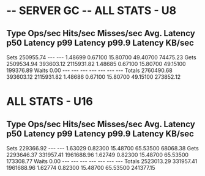 -- SERVER GC --
ALL STATS - U8
============================================================================================================================
Type         Ops/sec     Hits/sec   Misses/sec    Avg. Latency     p50 Latency     p99 Latency   p99.9 Latency       KB/sec
----------------------------------------------------------------------------------------------------------------------------
Sets       250955.74          ---          ---         1.48699         0.67100        15.80700        49.40700     74475.23
Gets      2509534.94    393603.12   2115931.82         1.48685         0.67100        15.80700        49.15100    199376.89
Waits           0.00          ---          ---             ---             ---             ---             ---          ---
Totals    2760490.68    393603.12   2115931.82         1.48686         0.67100        15.80700        49.15100    273852.12

ALL STATS - U16
============================================================================================================================
Type         Ops/sec     Hits/sec   Misses/sec    Avg. Latency     p50 Latency     p99 Latency   p99.9 Latency       KB/sec
----------------------------------------------------------------------------------------------------------------------------
Sets       229366.92          ---          ---         1.63029         0.82300        15.48700        65.53500     68068.38
Gets      2293646.37    331957.41   1961688.96         1.62749         0.82300        15.48700        65.53500    173308.77
Waits           0.00          ---          ---             ---             ---             ---             ---          ---
Totals    2523013.29    331957.41   1961688.96         1.62774         0.82300        15.48700        65.53500    241377.15